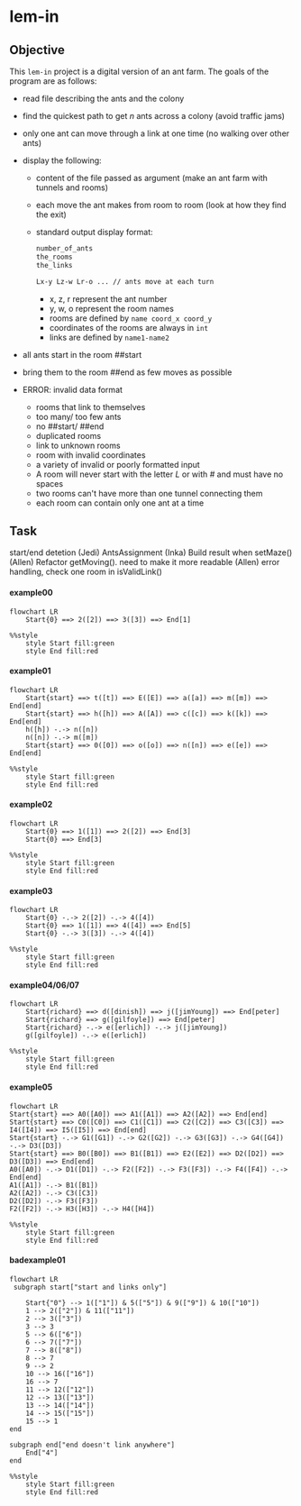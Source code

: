 # lem-in

## Objective

This `lem-in` project is a digital version of an ant farm. The goals of the program are as follows:

- read file describing the ants and the colony
- find the quickest path to get _n_ ants across a colony (avoid traffic jams)
- only one ant can move through a link at one time (no walking over other ants)
- display the following:
  - content of the file passed as argument (make an ant farm with tunnels and rooms)
  - each move the ant makes from room to room (look at how they find the exit)
  - standard output display format:

    ```bash
    number_of_ants
    the_rooms
    the_links

    Lx-y Lz-w Lr-o ... // ants move at each turn
    ```

    - x, z, r represent the ant number
    - y, w, o represent the room names
    - rooms are defined by `name coord_x coord_y`
    - coordinates of the rooms are always in `int`
    - links are defined by `name1-name2`

- all ants start in the room ##start
- bring them to the room ##end as few moves as possible

- ERROR: invalid data format
  - rooms that link to themselves
  - too many/ too few ants
  - no ##start/ ##end
  - duplicated rooms
  - link to unknown rooms
  - room with invalid coordinates
  - a variety of invalid or poorly formatted input
  - A room will never start with the letter _L_ or with _#_ and must have no spaces
  - two rooms can't have more than one tunnel connecting them
  - each room can contain only one ant at a time

## Task

start/end detetion (Jedi)
AntsAssignment (Inka)
Build result when setMaze() (Allen)
Refactor getMoving(). need to make it more readable (Allen)
error handling, check one room in isValidLink()

#### example00

```mermaid
flowchart LR
    Start{0} ==> 2([2]) ==> 3([3]) ==> End[1]

%%style
    style Start fill:green
    style End fill:red
```

#### example01

```mermaid
flowchart LR
    Start{start} ==> t([t]) ==> E([E]) ==> a([a]) ==> m([m]) ==> End[end]
    Start{start} ==> h([h]) ==> A([A]) ==> c([c]) ==> k([k]) ==> End[end]
    h([h]) -.-> n([n])
    n([n]) -.-> m([m])
    Start{start} ==> 0([0]) ==> o([o]) ==> n([n]) ==> e([e]) ==> End[end]

%%style
    style Start fill:green
    style End fill:red
```

#### example02

```mermaid
flowchart LR
    Start{0} ==> 1([1]) ==> 2([2]) ==> End[3]
    Start{0} ==> End[3]
    
%%style
    style Start fill:green
    style End fill:red
```

#### example03

```mermaid
flowchart LR
    Start{0} -.-> 2([2]) -.-> 4([4])
    Start{0} ==> 1([1]) ==> 4([4]) ==> End[5]
    Start{0} -.-> 3([3]) -.-> 4([4])

%%style
    style Start fill:green
    style End fill:red
```

#### example04/06/07

```mermaid
flowchart LR
    Start{richard} ==> d([dinish]) ==> j([jimYoung]) ==> End[peter]
    Start{richard} ==> g([gilfoyle]) ==> End[peter]
    Start{richard} -.-> e([erlich]) -.-> j([jimYoung])
    g([gilfoyle]) -.-> e([erlich])

%%style
    style Start fill:green
    style End fill:red
```

#### example05

```mermaid
flowchart LR
Start{start} ==> A0([A0]) ==> A1([A1]) ==> A2([A2]) ==> End[end]
Start{start} ==> C0([C0]) ==> C1([C1]) ==> C2([C2]) ==> C3([C3]) ==> I4([I4]) ==> I5([I5]) ==> End[end]
Start{start} -.-> G1([G1]) -.-> G2([G2]) -.-> G3([G3]) -.-> G4([G4]) -.-> D3([D3])
Start{start} ==> B0([B0]) ==> B1([B1]) ==> E2([E2]) ==> D2([D2]) ==> D3([D3]) ==> End[end]
A0([A0]) -.-> D1([D1]) -.-> F2([F2]) -.-> F3([F3]) -.-> F4([F4]) -.-> End[end]
A1([A1]) -.-> B1([B1])
A2([A2]) -.-> C3([C3])
D2([D2]) -.-> F3([F3])
F2([F2]) -.-> H3([H3]) -.-> H4([H4])

%%style
    style Start fill:green
    style End fill:red
```

#### badexample01

```mermaid
flowchart LR
 subgraph start["start and links only"]
        
    Start{"0"} --> 1(["1"]) & 5(["5"]) & 9(["9"]) & 10(["10"])
    1 --> 2(["2"]) & 11(["11"])
    2 --> 3(["3"])
    3 --> 3
    5 --> 6(["6"])
    6 --> 7(["7"])
    7 --> 8(["8"])
    8 --> 7
    9 --> 2
    10 --> 16(["16"])
    16 --> 7
    11 --> 12(["12"])
    12 --> 13(["13"])
    13 --> 14(["14"])
    14 --> 15(["15"])
    15 --> 1
end

subgraph end["end doesn't link anywhere"]
    End["4"]
end

%%style
    style Start fill:green
    style End fill:red
```